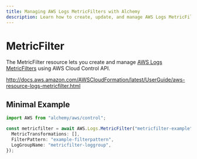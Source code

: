 ```yaml
---
title: Managing AWS Logs MetricFilters with Alchemy
description: Learn how to create, update, and manage AWS Logs MetricFilters using Alchemy Cloud Control.
---
```


# MetricFilter

The MetricFilter resource lets you create and manage [AWS Logs MetricFilters](https://docs.aws.amazon.com/logs/latest/userguide/) using AWS Cloud Control API.

http://docs.aws.amazon.com/AWSCloudFormation/latest/UserGuide/aws-resource-logs-metricfilter.html

## Minimal Example

```ts
import AWS from "alchemy/aws/control";

const metricfilter = await AWS.Logs.MetricFilter("metricfilter-example", {
  MetricTransformations: [],
  FilterPattern: "example-filterpattern",
  LogGroupName: "metricfilter-loggroup",
});
```

